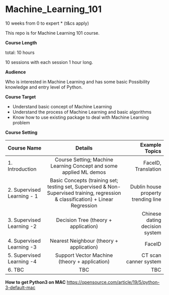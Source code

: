 # Machine_Learning_101
10 weeks from 0 to expert * (t&amp;cs apply)

This repo is for Machine Learning 101 course.

**Course Length**

total: 10 hours

10 sessions with each session 1 hour long.

**Audience**

Who is interested in Machine Learning and has some basic Possibility knowledge and entry level of Python.

**Course Target**

* Understand basic concept of Machine Learning
* Understand the process of Machine Learning and basic algorithms
* Know how to use existing package to deal with Machine Learning problem

**Course Setting**

| Course Name  | Details | Example Topics |
|:------------- |:---------------:| -------------:|
| 1. Introduction      | Course Setting; Machine Learning Concept and some applied ML demos |         FaceID, Translation|
| 2. Supervised Learning  - 1    | Basic Concepts (training set; testing set, Supervised & Non-Supervised training, regression & classification) + Linear Regression       |         Dublin house property trending line |
| 3. Supervised Learning -2 | Decision Tree (theory + application)        |   Chinese dating decision system |
| 4. Supervised Learning -3 | Nearest Neighbour (theory + application)        |   FaceID |
| 5. Supervised Learning -4 | Support Vector Machine (theory + application)        |   CT scan canner system |
| 6. TBC | TBC        |   TBC |


**How to get Python3 on MAC**
https://opensource.com/article/19/5/python-3-default-mac
